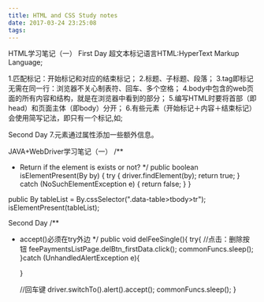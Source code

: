 ```yaml
---
title: HTML and CSS Study notes
date: 2017-03-24 23:25:08
tags:
---
```



HTML学习笔记（一）
First Day
超文本标记语言HTML:HyperText Markup Language;

1.匹配标记：开始标记和对应的结束标记；
2.标题、子标题、段落；
3.tag即标记无需在同一行：浏览器不关心制表符、回车、多个空格； 
4.body中包含的web页面的所有内容和结构，就是在浏览器中看到的部分；
5.编写HTML时要将首部（即head）和页面主体（即body）分开； 
6.有些元素（开始标记＋内容＋结束标记）会使用简写记法，即只有一个标记,如<img src="">;

Second Day
7.元素通过属性添加一些额外信息。

JAVA+WebDriver学习笔记（一）
/**
 * Return if the element is exists or not? 
 */
public boolean isElementPresent(By by) { 
try { driver.findElement(by); return true; 
} catch (NoSuchElementException e) { 
return false; }
} 

public By tableList = By.cssSelector(".data-table>tbody>tr"); 
isElementPresent(tableList); 

Second Day
/**
 * accept()必须在try外边
 */
public void delFeeSingle(){
    try{
    //点击：删除按钮
    feePaymentsListPage.delBtn_firstData.click();
    commonFuncs.sleep();
    }catch (UnhandledAlertException e){

    }

    //回车键
    driver.switchTo().alert().accept();
    commonFuncs.sleep();
}

